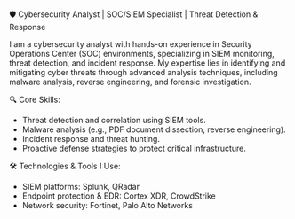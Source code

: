 🛡️ Cybersecurity Analyst | SOC/SIEM Specialist | Threat Detection & Response

I am a cybersecurity analyst with hands-on experience in Security Operations Center (SOC) environments, specializing in SIEM monitoring, threat detection, and incident response. My expertise lies in identifying and mitigating cyber threats through advanced analysis techniques, including malware analysis, reverse engineering, and forensic investigation.

🔍 Core Skills:
  - Threat detection and correlation using SIEM tools.
  - Malware analysis (e.g., PDF document dissection, reverse engineering).
  - Incident response and threat hunting.
  - Proactive defense strategies to protect critical infrastructure.
    
🛠️ Technologies & Tools I Use:
  - SIEM platforms: Splunk, QRadar
  - Endpoint protection & EDR: Cortex XDR, CrowdStrike
  - Network security: Fortinet, Palo Alto Networks


